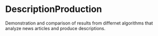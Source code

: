 # DescriptionProduction
Demonstration and comparison of results from differnet algorithms that analyze news articles and produce descriptions.
